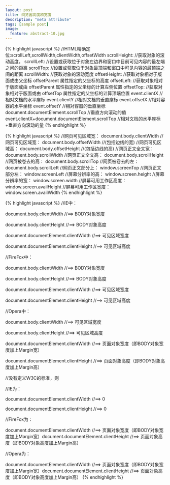 ```yaml
---
layout: post
title: 浏览器高度和宽度
description: "meta attribute"
tags: [sample post]
image:
  feature: abstract-10.jpg
---
```




{% highlight javascript %}
//HTML精确定位:scrollLeft,scrollWidth,clientWidth,offsetWidth 
scrollHeight: //获取对象的滚动高度。 
scrollLeft: //设置或获取位于对象左边界和窗口中目前可见内容的最左端之间的距离 
scrollTop: //设置或获取位于对象最顶端和窗口中可见内容的最顶端之间的距离 
scrollWidth: //获取对象的滚动宽度 
offsetHeight: //获取对象相对于版面或由父坐标 offsetParent 属性指定的父坐标的高度 
offsetLeft: //获取对象相对于版面或由 offsetParent 属性指定的父坐标的计算左侧位置 
offsetTop: //获取对象相对于版面或由 offsetTop 属性指定的父坐标的计算顶端位置 
event.clientX //相对文档的水平座标 
event.clientY //相对文档的垂直座标 
event.offsetX //相对容器的水平坐标 
event.offsetY //相对容器的垂直坐标 
document.documentElement.scrollTop //垂直方向滚动的值 
event.clientX+document.documentElement.scrollTop //相对文档的水平座标+垂直方向滚动的量 
{% endhighlight %}


{% highlight javascript %}
//网页可见区域宽： 
  document.body.clientWidth 
//网页可见区域宽：
  document.body.offsetWidth //(包括边线的宽) 
//网页可见区域高：
  document.body.offsetHeight //(包括边线的高) 
//网页正文全文宽： 
  document.body.scrollWidth 
//网页正文全文高： 
document.body.scrollHeight 
//网页被卷去的高：
 document.body.scrollTop 
//网页被卷去的左：
 document.body.scrollLeft 
//网页正文部分上：
 window.screenTop 
//网页正文部分左：
 window.screenLeft 
//屏幕分辨率的高：
 window.screen.height 
//屏幕分辨率的宽：
 window.screen.width 
//屏幕可用工作区高度：
 window.screen.availHeight 
//屏幕可用工作区宽度：
 window.screen.availWidth 
{% endhighlight %}

<!--more-->


{% highlight javascript %}
//IE中：

document.body.clientWidth //==> BODY对象宽度

document.body.clientHeight //==> BODY对象高度

document.documentElement.clientWidth //==> 可见区域宽度

document.documentElement.clientHeight //==> 可见区域高度

//FireFox中：

document.body.clientWidth //==> BODY对象宽度

document.body.clientHeight //==> BODY对象高度

document.documentElement.clientWidth //==> 可见区域宽度

document.documentElement.clientHeight //==> 可见区域高度

//Opera中：

document.body.clientWidth //==> 可见区域宽度

document.body.clientHeight //==> 可见区域高度

document.documentElement.clientWidth //==> 页面对象宽度（即BODY对象宽度加上Margin宽）

document.documentElement.clientHeight //==> 页面对象高度（即BODY对象高度加上Margin高）

//没有定义W3C的标准，则

//IE为：

document.documentElement.clientWidth //==> 0

document.documentElement.clientHeight //==> 0

//FireFox为：

document.documentElement.clientWidth //==> 页面对象宽度（即BODY对象宽度加上Margin宽）document.documentElement.clientHeight //==> 页面对象高度（即BODY对象高度加上Margin高）

//Opera为：

document.documentElement.clientWidth //==> 页面对象宽度（即BODY对象宽度加上Margin宽）document.documentElement.clientHeight //==> 页面对象高度（即BODY对象高度加上Margin高）
{% endhighlight %}

